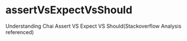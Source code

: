 # assertVsExpectVsShould
Understanding Chai Assert VS Expect VS Should(Stackoverflow Analysis referenced)
